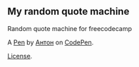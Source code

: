 My random quote machine
-----------------------
Random quote machine for freecodecamp

A [Pen](https://codepen.io/webspinner1989/pen/jyRbdg) by [Антон](https://codepen.io/webspinner1989) on [CodePen](https://codepen.io).

[License](https://codepen.io/webspinner1989/pen/jyRbdg/license).